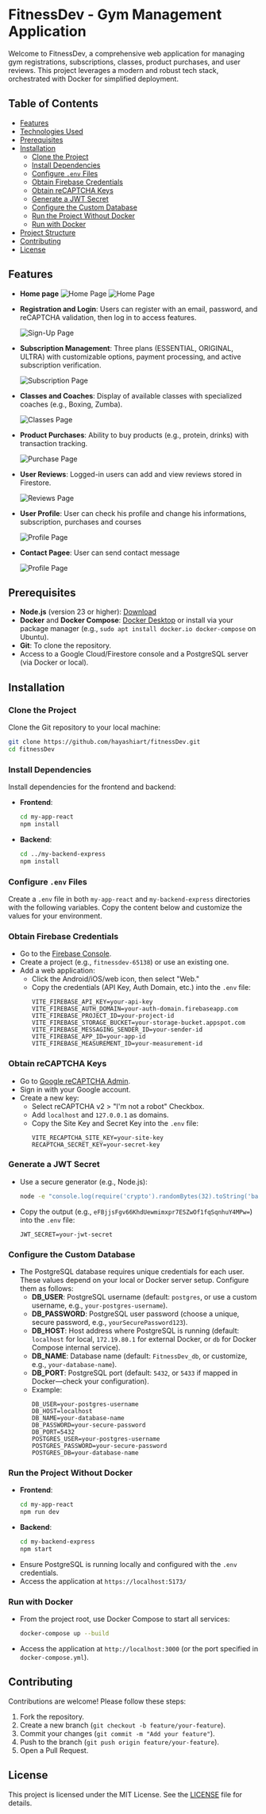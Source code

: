 # FitnessDev - Gym Management Application

Welcome to FitnessDev, a comprehensive web application for managing gym registrations, subscriptions, classes, product purchases, and user reviews. This project leverages a modern and robust tech stack, orchestrated with Docker for simplified deployment.


## Table of Contents
- [Features](#features)
- [Technologies Used](#technologies-used)
- [Prerequisites](#prerequisites)
- [Installation](#installation)
  - [Clone the Project](#clone-the-project)
  - [Install Dependencies](#install-dependencies)
  - [Configure `.env` Files](#configure-env-files)
  - [Obtain Firebase Credentials](#obtain-firebase-credentials)
  - [Obtain reCAPTCHA Keys](#obtain-recaptcha-keys)
  - [Generate a JWT Secret](#generate-a-jwt-secret)
  - [Configure the Custom Database](#configure-the-custom-database)
  - [Run the Project Without Docker](#run-the-project-without-docker)
  - [Run with Docker](#run-with-docker)
- [Project Structure](#project-structure)
- [Contributing](#contributing)
- [License](#license)


## Features
- **Home page**
![Home Page](images/home1.png)
![Home Page](images/home2.png)

- **Registration and Login**: Users can register with an email, password, and reCAPTCHA validation, then log in to access features.

  ![Sign-Up Page](images/inscription.png)
  
- **Subscription Management**: Three plans (ESSENTIAL, ORIGINAL, ULTRA) with customizable options, payment processing, and active subscription verification.

  ![Subscription Page](images/abonnement.png)
  
- **Classes and Coaches**: Display of available classes with specialized coaches (e.g., Boxing, Zumba).

  ![Classes Page](images/cours.png)
  
- **Product Purchases**: Ability to buy products (e.g., protein, drinks) with transaction tracking.

  ![Purchase Page](images/shop.png)
  
- **User Reviews**: Logged-in users can add and view reviews stored in Firestore.

  ![Reviews Page](images/home3.png)
  
- **User Profile**: User can check his profile and change his informations, subscription, purchases and courses

  ![Profile Page](images/profil.png)
  
- **Contact Pagee**: User can send contact message

  ![Profile Page](images/contact.png)
  

## Prerequisites
- **Node.js** (version 23 or higher): [Download](https://nodejs.org/)
- **Docker** and **Docker Compose**: [Docker Desktop](https://www.docker.com/products/docker-desktop/) or install via your package manager (e.g., `sudo apt install docker.io docker-compose` on Ubuntu).
- **Git**: To clone the repository.
- Access to a Google Cloud/Firestore console and a PostgreSQL server (via Docker or local).


## Installation

### Clone the Project
Clone the Git repository to your local machine:
```bash
git clone https://github.com/hayashiart/fitnessDev.git
cd fitnessDev
```


### Install Dependencies
Install dependencies for the frontend and backend:
- **Frontend**:
  ```bash
  cd my-app-react
  npm install
  ```
- **Backend**:
  ```bash
  cd ../my-backend-express
  npm install
  ```

### Configure `.env` Files
Create a `.env` file in both `my-app-react` and `my-backend-express` directories with the following variables. Copy the content below and customize the values for your environment.

### Obtain Firebase Credentials
- Go to the [Firebase Console](https://console.firebase.google.com/).
- Create a project (e.g., `fitnessdev-65138`) or use an existing one.
- Add a web application:
  - Click the Android/iOS/web icon, then select "Web."
  - Copy the credentials (API Key, Auth Domain, etc.) into the `.env` file:
    ```text
    VITE_FIREBASE_API_KEY=your-api-key
    VITE_FIREBASE_AUTH_DOMAIN=your-auth-domain.firebaseapp.com
    VITE_FIREBASE_PROJECT_ID=your-project-id
    VITE_FIREBASE_STORAGE_BUCKET=your-storage-bucket.appspot.com
    VITE_FIREBASE_MESSAGING_SENDER_ID=your-sender-id
    VITE_FIREBASE_APP_ID=your-app-id
    VITE_FIREBASE_MEASUREMENT_ID=your-measurement-id
    ```

### Obtain reCAPTCHA Keys
- Go to [Google reCAPTCHA Admin](https://www.google.com/recaptcha/admin).
- Sign in with your Google account.
- Create a new key:
  - Select reCAPTCHA v2 > "I'm not a robot" Checkbox.
  - Add `localhost` and `127.0.0.1` as domains.
  - Copy the Site Key and Secret Key into the `.env` file:
    ```text
    VITE_RECAPTCHA_SITE_KEY=your-site-key
    RECAPTCHA_SECRET_KEY=your-secret-key
    ```

### Generate a JWT Secret
- Use a secure generator (e.g., Node.js):
  ```bash
  node -e "console.log(require('crypto').randomBytes(32).toString('base64'))"
  ```
- Copy the output (e.g., `eFBjjsFgv66KhdUewmimxpr7ESZwOf1fqSqnhuY4MPw=`) into the `.env` file:
  ```text
  JWT_SECRET=your-jwt-secret
  ```

### Configure the Custom Database
- The PostgreSQL database requires unique credentials for each user. These values depend on your local or Docker server setup. Configure them as follows:
  - **DB_USER**: PostgreSQL username (default: `postgres`, or use a custom username, e.g., `your-postgres-username`).
  - **DB_PASSWORD**: PostgreSQL user password (choose a unique, secure password, e.g., `yourSecurePassword123`).
  - **DB_HOST**: Host address where PostgreSQL is running (default: `localhost` for local, `172.19.80.1` for external Docker, or `db` for Docker Compose internal service).
  - **DB_NAME**: Database name (default: `FitnessDev_db`, or customize, e.g., `your-database-name`).
  - **DB_PORT**: PostgreSQL port (default: `5432`, or `5433` if mapped in Docker—check your configuration).
  - Example:
    ```text
    DB_USER=your-postgres-username
    DB_HOST=localhost
    DB_NAME=your-database-name
    DB_PASSWORD=your-secure-password
    DB_PORT=5432
    POSTGRES_USER=your-postgres-username
    POSTGRES_PASSWORD=your-secure-password
    POSTGRES_DB=your-database-name
    ```

### Run the Project Without Docker
- **Frontend**:
  ```bash
  cd my-app-react
  npm run dev
  ```
- **Backend**:
  ```bash
  cd my-backend-express
  npm start
  ```
- Ensure PostgreSQL is running locally and configured with the `.env` credentials.
- Access the application at `https://localhost:5173/`

### Run with Docker
- From the project root, use Docker Compose to start all services:
  ```bash
  docker-compose up --build
  ```
- Access the application at `http://localhost:3000` (or the port specified in `docker-compose.yml`).


## Contributing
Contributions are welcome! Please follow these steps:
1. Fork the repository.
2. Create a new branch (`git checkout -b feature/your-feature`).
3. Commit your changes (`git commit -m "Add your feature"`).
4. Push to the branch (`git push origin feature/your-feature`).
5. Open a Pull Request.

## License
This project is licensed under the MIT License. See the [LICENSE](LICENSE) file for details.